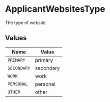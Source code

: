 # ApplicantWebsitesType

The type of website


## Values

| Name        | Value       |
| ----------- | ----------- |
| `PRIMARY`   | primary     |
| `SECONDARY` | secondary   |
| `WORK`      | work        |
| `PERSONAL`  | personal    |
| `OTHER`     | other       |